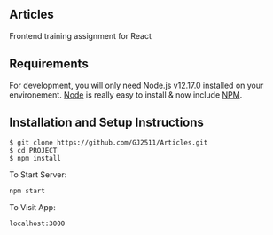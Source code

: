## Articles

Frontend training assignment for React

## Requirements

For development, you will only need Node.js v12.17.0 installed on your environement. [Node](http://nodejs.org/) is really easy to install & now include [NPM](https://npmjs.org/).

## Installation and Setup Instructions

    $ git clone https://github.com/GJ2511/Articles.git
    $ cd PROJECT
    $ npm install

To Start Server:

`npm start`  

To Visit App:

`localhost:3000` 